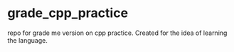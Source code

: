 # grade_cpp_practice
repo for grade me version on cpp practice. Created for the idea of learning the language.
